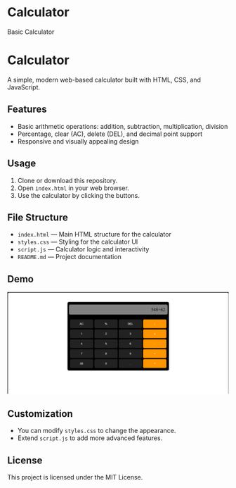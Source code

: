 # Calculator
Basic Calculator 
# Calculator

A simple, modern web-based calculator built with HTML, CSS, and JavaScript.

## Features
- Basic arithmetic operations: addition, subtraction, multiplication, division
- Percentage, clear (AC), delete (DEL), and decimal point support
- Responsive and visually appealing design

## Usage
1. Clone or download this repository.
2. Open `index.html` in your web browser.
3. Use the calculator by clicking the buttons.

## File Structure
- `index.html` — Main HTML structure for the calculator
- `styles.css` — Styling for the calculator UI
- `script.js` — Calculator logic and interactivity
- `README.md` — Project documentation

## Demo
![Calculator Screenshot](screenshot.png)

## Customization
- You can modify `styles.css` to change the appearance.
- Extend `script.js` to add more advanced features.

## License
This project is licensed under the MIT License.
